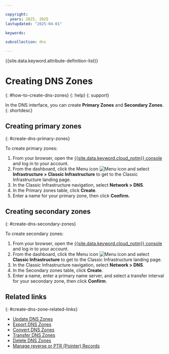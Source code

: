 ```yaml
---

copyright:
  years: 2025, 2025
lastupdated: "2025-04-01"

keywords: 

subcollection: dns

---
```


{{site.data.keyword.attribute-definition-list}}

# Creating DNS Zones
{: #how-to-create-dns-zones}
{: help}
{: support}

In the DNS interface, you can create **Primary Zones** and **Secondary Zones**.
{: shortdesc}

## Creating primary zones
{: #create-dns-primary-zones}

To create primary zones:

1. From your browser, open the [{{site.data.keyword.cloud_notm}} console](/login) and log in to your account.
1. From the dashboard, click the Menu icon ![Menu icon](../icons/icon_hamburger.svg) and select **Infrastructure > Classic Infrastructure** to get to the Classic Infrastructure landing page.
1. In the Classic Infrastructure navigation, select **Network > DNS**.
1. In the Primary zones table, click **Create**.
1. Enter a name for your primary zone, then click **Confirm.**

## Creating secondary zones
{: #create-dns-secondary-zones}

To create secondary zones:

1. From your browser, open the [{{site.data.keyword.cloud_notm}} console](/login) and log in to your account.
1. From the dashboard, click the Menu icon ![Menu icon](../icons/icon_hamburger.svg) and select **Classic Infrastructure** to get to the Classic Infrastructure landing page.
1. In the Classic Infrastructure navigation, select **Network > DNS**.
1. In the Secondary zones table, click **Create**.
1. Enter a name, enter a primary name server, and select a transfer interval for your secondary zone, then click **Confirm**.

## Related links
{: #create-dns-zone-related-links}

- [Update DNS Zones]()
- [Export DNS Zones]()
- [Convert DNS Zones]()
- [Transfer DNS Zones]() 
- [Delete DNS Zones]()
- [Manage reverse or PTR (Pointer) Records]()
